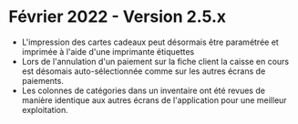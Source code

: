 # Février 2022 - Version 2.5.x

- L'impression des cartes cadeaux peut désormais être paramétrée et imprimée à l'aide d'une imprimante étiquettes
- Lors de l'annulation d'un paiement sur la fiche client la caisse en cours est désomais auto-sélectionnée comme sur les autres écrans de paiements.
- Les colonnes de catégories dans un inventaire ont été revues de manière identique aux autres écrans de l'application pour une meilleur exploitation.
